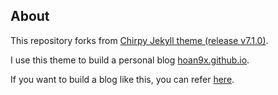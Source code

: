 ## About

This repository forks from [Chirpy Jekyll theme (release v7.1.0)](https://github.com/cotes2020/jekyll-theme-chirpy).

I use this theme to build a personal blog [hoan9x.github.io](https://hoan9x.github.io).

If you want to build a blog like this, you can refer [here](https://hoan9x.github.io).

